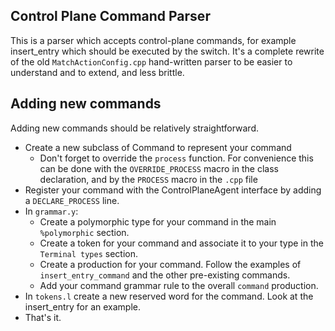 Control Plane Command Parser
-------------------

This is a parser which accepts control-plane commands, for example insert_entry
which should be executed by the switch. It's a complete rewrite of the old
`MatchActionConfig.cpp` hand-written parser to be easier to understand and
to extend, and less brittle.


Adding new commands
----------------------
Adding new commands should be relatively straightforward.

  - Create a new subclass of Command to represent your command
    - Don't forget to override the `process` function. For convenience this can
      be done with the `OVERRIDE_PROCESS` macro in the class declaration, and by
      the `PROCESS` macro in the `.cpp` file
  - Register your command with the ControlPlaneAgent interface by adding a
    `DECLARE_PROCESS` line.
  - In `grammar.y`:
    - Create a polymorphic type for your command in the main `%polymorphic`
      section.
    - Create a token for your command and associate it to your type in the
      `Terminal types` section.
    - Create a production for your command. Follow the examples of `insert_entry_command`
      and the other pre-existing commands.
    - Add your command grammar rule to the overall `command` production.
  - In `tokens.l` create a new reserved word for the command. Look at the
    insert_entry for an example.
  - That's it.

